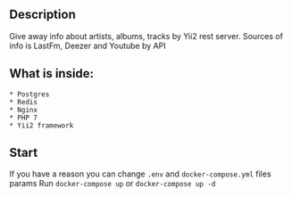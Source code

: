 ## Description
Give away info about artists, albums, tracks by Yii2 rest server.
Sources of info is LastFm, Deezer and Youtube by API

## What is inside:
    * Postgres
    * Redis
    * Nginx
    * PHP 7
    * Yii2 framework
    
## Start
If you have a reason you can change `.env` and `docker-compose.yml` files params 
Run `docker-compose up` or `docker-compose up -d`
